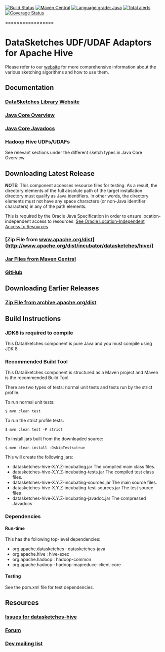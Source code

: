 <!--
    Licensed to the Apache Software Foundation (ASF) under one
    or more contributor license agreements.  See the NOTICE file
    distributed with this work for additional information
    regarding copyright ownership.  The ASF licenses this file
    to you under the Apache License, Version 2.0 (the
    "License"); you may not use this file except in compliance
    with the License.  You may obtain a copy of the License at

      http://www.apache.org/licenses/LICENSE-2.0

    Unless required by applicable law or agreed to in writing,
    software distributed under the License is distributed on an
    "AS IS" BASIS, WITHOUT WARRANTIES OR CONDITIONS OF ANY
    KIND, either express or implied.  See the License for the
    specific language governing permissions and limitations
    under the License.
-->

[![Build Status](https://travis-ci.org/apache/incubator-datasketches-hive.svg?branch=master)](https://travis-ci.org/apache/incubator-datasketches-hive)
[![Maven Central](https://maven-badges.herokuapp.com/maven-central/org.apache.datasketches/datasketches-hive/badge.svg)](https://maven-badges.herokuapp.com/maven-central/org.apache.datasketches/datasketches-hive)
[![Language grade: Java](https://img.shields.io/lgtm/grade/java/g/apache/incubator-datasketches-hive.svg?logo=lgtm&logoWidth=18)](https://lgtm.com/projects/g/apache/incubator-datasketches-hive/context:java)
[![Total alerts](https://img.shields.io/lgtm/alerts/g/apache/incubator-datasketches-hive.svg?logo=lgtm&logoWidth=18)](https://lgtm.com/projects/g/apache/incubator-datasketches-hive/alerts/)
[![Coverage Status](https://coveralls.io/repos/github/apache/incubator-datasketches-hive/badge.svg?branch=master&service=github)](https://coveralls.io/github/apache/incubator-datasketches-hive?branch=master)

=================

# DataSketches UDF/UDAF Adaptors for Apache Hive 
Please refer to our [website](https://datasketches.github.io) for more comprehensive information about the various sketching algorithms and how to use them.

## Documentation

### [DataSketches Library Website](https://datasketches.github.io/)

### [Java Core Overview](https://datasketches.github.io/docs/TheChallenge.html)

### [Java Core Javadocs](https://datasketches.github.io/api/core/snapshot/apidocs/index.html)

### Hadoop Hive UDFs/UDAFs
See relevant sections under the different sketch types in Java Core Overview


## Downloading Latest Release
__NOTE:__ This component accesses resource files for testing. As a result, the directory elements of the full absolute path of the target installation directory 
    must qualify as Java identifiers. In other words, the directory elements must not have any space characters (or non-Java identifier characters) in any of the path elements.
    
This is required by the Oracle Java Specification in order to ensure location-independent 
    access to resources: [See Oracle Location-Independent Access to Resources](https://docs.oracle.com/javase/8/docs/technotes/guides/lang/resources.html)

### [Zip File from www.apache.org/dist](http://www.apache.org/dist/incubator/datasketches/hive/)

### [Jar Files from Maven Central](https://repository.apache.org/content/repositories/releases/org/apache/datasketches/datasketches-hive/)

### [GitHub](https://github.com/apache/incubator-datasketches-hive/releases)

## Downloading Earlier Releases

### [Zip File from archive.apache.org/dist](http://archive.apache.org/dist/incubator/datasketches/hive/)

## Build Instructions

### JDK8 is required to compile
This DataSketches component is pure Java and you must compile using JDK 8.

### Recommended Build Tool
This DataSketches component is structured as a Maven project and Maven is the recommended Build Tool.

There are two types of tests: normal unit tests and tests run by the strict profile.  

To run normal unit tests:

    $ mvn clean test

To run the strict profile tests:

    $ mvn clean test -P strict

To install jars built from the downloaded source:

    $ mvn clean install -DskipTests=true

This will create the following jars:

* datasketches-hive-X.Y.Z-incubating.jar The compiled main class files.
* datasketches-hive-X.Y.Z-incubating-tests.jar The compiled test class files.
* datasketches-hive-X.Y.Z-incubating-sources.jar The main source files.
* datasketches-hive-X.Y.Z-incubating-test-sources.jar The test source files
* datasketches-hive-X.Y.Z-incubating-javadoc.jar  The compressed Javadocs.

### Dependencies

#### Run-time
This has the following top-level dependencies:

* org.apache.datasketches : datasketches-java
* org.apache.hive : hive-exec
* org.apache.hadoop : hadoop-common
* org.apache.hadoop : hadoop-mapreduce-client-core

#### Testing
See the pom.xml file for test dependencies.

## Resources

### [Issues for datasketches-hive](https://github.com/apache/incubator-datasketches-hive/issues)

### [Forum](https://groups.google.com/forum/#!forum/sketches-user)

### [Dev mailing list](dev@datasketches.apache.org)

